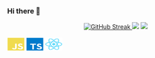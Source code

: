 ### Hi there 👋


<div align="center">
  <a href="https://github.com/lucasrq">
  <a href="https://git.io/streak-stats">
    <img src="https://streak-stats.demolab.com?user=lucasrq&theme=dark&border_radius=4&locale=pt_BR&date_format=M%20j%5B%2C%20Y%5D&card_height=180em" alt="GitHub Streak">
  </a>
  <img height="190em" src="https://github-readme-stats.vercel.app/api?username=lucasrq&show_icons=true&theme=dracula&include_all_commits=true&count_private=true"/>
  <img height="190em"  src="https://github-readme-stats.vercel.app/api/top-langs/?username=lucasrq&layout=compact&langs_count=7&theme=dracula"/>
</div>
<div style="display: inline_block"><br>
  <img align="center" alt="js" height="30" width="40" src="https://raw.githubusercontent.com/devicons/devicon/master/icons/javascript/javascript-plain.svg">
  <img align="center" alt="Ts" height="30" width="40" src="https://raw.githubusercontent.com/devicons/devicon/master/icons/typescript/typescript-plain.svg">
  <img align="center" alt="React" height="30" width="40" src="https://raw.githubusercontent.com/devicons/devicon/master/icons/react/react-original.svg">
</div>


